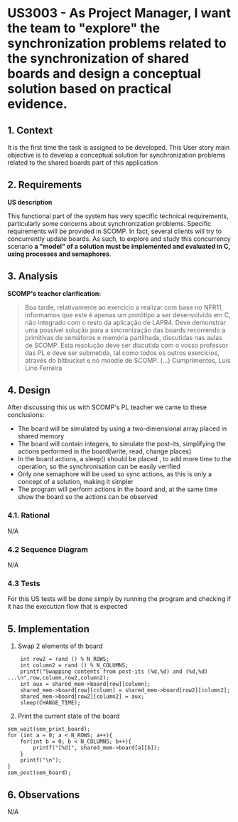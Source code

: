 # US3003 - As Project Manager, I want the team to "explore" the synchronization problems related to the synchronization of shared boards and design a conceptual solution based on practical evidence.

## 1. Context

It is the first time the task is assigned to be developed.
This User story main objective is to develop a conceptual solution for synchronization problems related to the shared boards part of this application

## 2. Requirements

**US description**

This functional part of the system has very specific technical requirements, particularly some concerns about synchronization problems.
Specific requirements will be provided in SCOMP.
In fact, several clients will try to concurrently update boards. As such, to explore and study this concurrency scenario **a "model" of a solution must be implemented and evaluated in C, using processes and semaphores**.


## 3. Analysis
**SCOMP's teacher clarification:** </br>

> Boa tarde,
relativamente ao exercício a realizar com base no NFR11, informamos que este é apenas um protótipo a ser desenvolvido em C, não integrado com o resto da aplicação de LAPR4. Deve demonstrar uma possível solução para a sincronização das boards recorrendo a primitivas de semáforos e memória partilhada, discutidas nas aulas de SCOMP. Esta resolução deve ser discutida com o vosso professor das PL e deve ser submetida, tal como todos os outros exercícios, através do bitbucket e no moodle de SCOMP.
(...)
Cumprimentos,
Luis Lino Ferreira

## 4. Design

After discussing this us with SCOMP's PL teacher we came to these conclusions:

* The board will be simulated by using a two-dimensional array placed in shared memory
* The board will contain integers, to simulate the post-its, simplifying the actions performed in the board(write, read, change places) 
* In the board actions, a sleep() should be placed , to add more time to the operation, so the synchronisation can be easily verified 
* Only one semaphore will be used so sync actions, as this is only a concept of a solution, making it simpler
* The program will perform actions in the board and, at the same time show the board so the actions can be observed

### 4.1. Rational
N/A

### 4.2 Sequence Diagram
N/A

### 4.3 Tests

For this US tests will be done simply by running the program and checking if it has the execution flow that is expected

## 5. Implementation
1. Swap 2 elements of th board 
```
    int row2 = rand () % N_ROWS;
    int column2 = rand () % N_COLUMNS;
    printf("Swapping contents from post-its (%d,%d) and (%d,%d) ...\n",row,column,row2,column2);
    int aux = shared_mem->board[row][column];
    shared_mem->board[row][column] = shared_mem->board[row2][column2];
    shared_mem->board[row2][column2] = aux;
    sleep(CHANGE_TIME);
```


2. Print the current state of the board
```
sem_wait(sem_print_board);
for (int a = 0; a < N_ROWS; a++){
    for(int b = 0; b < N_COLUMNS; b++){
        printf("[%d]", shared_mem->board[a][b]);
    }
    printf("\n");
}
sem_post(sem_board);
```
## 6. Observations
N/A

